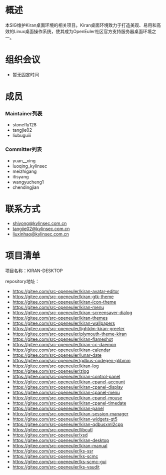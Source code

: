 # 概述

本SIG维护Kiran桌面环境的相关项目。Kiran桌面环境致力于打造美观、易用和高效的Linux桌面操作系统，使其成为OpenEuler社区官方支持服务器桌面环境之一。

# 组织会议

- 暂无固定时间

# 成员

### Maintainer列表

- stonefly128
- tangjie02
- liubuguiii

### Committer列表

- yuan__xing
- luoqing_kylinsec
- meizhigang
- itisyang
- wangyucheng1
- chendingjian

# 联系方式

- shiyong@kylinsec.com.cn
- tangjie02@kylinsec.com.cn
- liuxinhao@kylinsec.com.cn

# 项目清单

项目名称：KIRAN-DESKTOP

repository地址：

- https://gitee.com/src-openeuler/kiran-avatar-editor
- https://gitee.com/src-openeuler/kiran-gtk-theme
- https://gitee.com/src-openeuler/kiran-icon-theme
- https://gitee.com/src-openeuler/kiran-menu
- https://gitee.com/src-openeuler/kiran-screensaver-dialog
- https://gitee.com/src-openeuler/kiran-themes
- https://gitee.com/src-openeuler/kiran-wallpapers
- https://gitee.com/src-openeuler/lightdm-kiran-greeter
- https://gitee.com/src-openeuler/plymouth-theme-kiran
- https://gitee.com/src-openeuler/kiran-flameshot
- https://gitee.com/src-openeuler/kiran-cc-daemon
- https://gitee.com/src-openeuler/kiran-calendar
- https://gitee.com/src-openeuler/lunar-date
- https://gitee.com/src-openeuler/gdbus-codegen-glibmm
- https://gitee.com/src-openeuler/kiran-log
- https://gitee.com/src-openeuler/zlog
- https://gitee.com/src-openeuler/kiran-control-panel
- https://gitee.com/src-openeuler/kiran-cpanel-account
- https://gitee.com/src-openeuler/kiran-cpanel-display
- https://gitee.com/src-openeuler/kiran-cpanel-menu
- https://gitee.com/src-openeuler/kiran-cpanel-mouse
- https://gitee.com/src-openeuler/kiran-cpanel-timedate
- https://gitee.com/src-openeuler/kiran-panel
- https://gitee.com/src-openeuler/kiran-session-manager
- https://gitee.com/src-openeuler/kiran-widgets-qt5
- https://gitee.com/src-openeuler/kiran-qdbusxml2cpp
- https://gitee.com/src-openeuler/libcutl
- https://gitee.com/src-openeuler/xsd
- https://gitee.com/src-openeuler/kiran-desktop
- https://gitee.com/src-openeuler/kiran-manual
- https://gitee.com/src-openeuler/ks-ssr
- https://gitee.com/src-openeuler/ks-scmc
- https://gitee.com/src-openeuler/ks-scmc-gui
- https://gitee.com/src-openeuler/ks-vaudit
